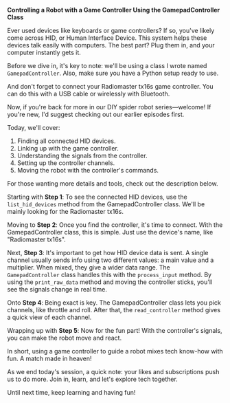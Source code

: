 
**Controlling a Robot with a Game Controller Using the GamepadController Class**

Ever used devices like keyboards or game controllers? If so, you've likely come across HID, or Human Interface Device. This system helps these devices talk easily with computers. The best part? Plug them in, and your computer instantly gets it.

Before we dive in, it's key to note: we'll be using a class I wrote named `GamepadController`. Also, make sure you have a Python setup ready to use.

And don't forget to connect your Radiomaster tx16s game controller. You can do this with a USB cable or wirelessly with Bluetooth.

Now, if you're back for more in our DIY spider robot series—welcome! If you're new, I'd suggest checking out our earlier episodes first.

Today, we'll cover:
1. Finding all connected HID devices.
2. Linking up with the game controller.
3. Understanding the signals from the controller.
4. Setting up the controller channels.
5. Moving the robot with the controller's commands.

For those wanting more details and tools, check out the description below.

Starting with **Step 1**: To see the connected HID devices, use the `list_hid_devices` method from the GamepadController class. We'll be mainly looking for the Radiomaster tx16s.

Moving to **Step 2**: Once you find the controller, it's time to connect. With the GamepadController class, this is simple. Just use the device's name, like "Radiomaster tx16s".

Next, **Step 3**: It's important to get how HID device data is sent. A single channel usually sends info using two different values: a main value and a multiplier. When mixed, they give a wider data range. The `GamepadController` class handles this with the `process_input` method. By using the `print_raw_data` method and moving the controller sticks, you'll see the signals change in real time.

Onto **Step 4**: Being exact is key. The GamepadController class lets you pick channels, like throttle and roll. After that, the `read_controller` method gives a quick view of each channel.

Wrapping up with **Step 5**: Now for the fun part! With the controller's signals, you can make the robot move and react.

In short, using a game controller to guide a robot mixes tech know-how with fun. A match made in heaven!

As we end today's session, a quick note: your likes and subscriptions push us to do more. Join in, learn, and let's explore tech together.

Until next time, keep learning and having fun!
